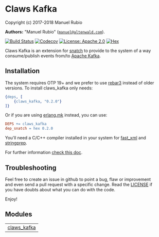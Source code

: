 

# Claws Kafka #

Copyright (c) 2017-2018 Manuel Rubio

__Authors:__ "Manuel Rubio" ([`manuel@altenwald.com`](mailto:manuel@altenwald.com)).

[![Build Status](https://img.shields.io/travis/snatch-xmpp/claws_kafka/master.svg)](https://travis-ci.org/snatch-xmpp/claws_kafka)
[![Codecov](https://img.shields.io/codecov/c/github/snatch-xmpp/claws_kafka.svg)](https://codecov.io/gh/snatch-xmpp/claws_kafka)
[![License: Apache 2.0](https://img.shields.io/github/license/snatch-xmpp/claws_kafka.svg)](https://raw.githubusercontent.com/snatch-xmpp/claws_kafka/master/LICENSE)
[![Hex](https://img.shields.io/hexpm/v/claws_kafka.svg)](https://hex.pm/packages/claws_kafka)

Claws Kafka is an extension for [snatch](https://github.com/snatch-xmpp/snatch) to provide to the system of a way consume/publish events from/to [Apache Kafka](https://kafka.apache.org/).

Installation
------------

The system requires OTP 19+ and we prefer to use [rebar3](http://www.rebar3.org) instead of older versions. To install claws_kafka only needs:

```erlang
{deps, [
    {claws_kafka, "0.2.0"}
]}
```

Or if you are using [erlang.mk](https://erlang.mk) instead, you can use:

```Makefile
DEPS += claws_kafka
dep_snatch = hex 0.2.0
```

You'll need a C/C++ compiler installed in your system for [fast_xml](https://github.com/processone/fast_xml) and [stringprep](https://github.com/processone/stringprep).

For further information [check this doc](doc/how-to/claws_kafka.md).

Troubleshooting
---------------

Feel free to create an issue in github to point a bug, flaw or improvement and even send a pull request with a specific change. Read the [LICENSE](LICENSE) if you have doubts about what you can do with the code.

Enjoy!


## Modules ##


<table width="100%" border="0" summary="list of modules">
<tr><td><a href="claws_kafka.md" class="module">claws_kafka</a></td></tr></table>

